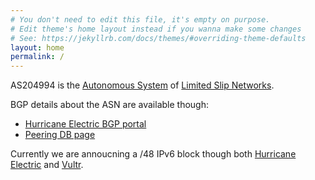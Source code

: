 ```yaml
---
# You don't need to edit this file, it's empty on purpose.
# Edit theme's home layout instead if you wanna make some changes
# See: https://jekyllrb.com/docs/themes/#overriding-theme-defaults
layout: home
permalink: /
---
```


AS204994 is the [Autonomous System][1] of [Limited Slip Networks][2].

BGP details about the ASN are available though:

* [Hurricane Electric BGP portal][3]
* [Peering DB page][6]

Currently we are annoucning a /48 IPv6 block though both [Hurricane Electric][4] and [Vultr][5].


[1]:https://en.wikipedia.org/wiki/Autonomous_system_(Internet)limited
[2]:http://www.limitedslipnetworks.net
[3]:https://bgp.he.net/AS204994
[4]:https://www.he.net/
[5]:https://www.vultr.com/?ref=6925432
[6]:https://www.peeringdb.com/asn/204994
